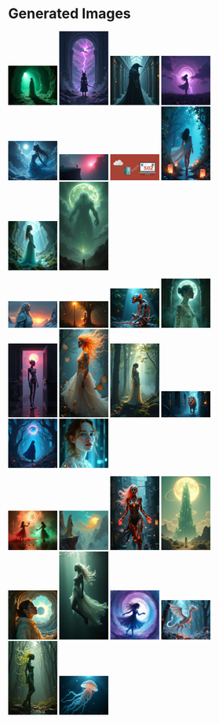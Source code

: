 # Generated Images



<img src="2025_07_29_01.png" width="100"/> <img src="2025_07_29_02.png" width="100"/> <img src="2025_07_29_03.png" width="100"/> <img src="2025_07_29_04.png" width="100"/> <img src="2025_07_29_05.png" width="100"/> <img src="2025_07_29_06.png" width="100"/> <img src="2025_07_29_07.png" width="100"/> <img src="2025_07_29_08.png" width="100"/> <img src="2025_07_29_09.png" width="100"/> <img src="2025_07_29_10.png" width="100"/>

<img src="2025_07_29_11.png" width="100"/> <img src="2025_07_29_12.png" width="100"/> <img src="2025_07_29_13.png" width="100"/> <img src="2025_07_29_14.png" width="100"/> <img src="2025_07_29_15.png" width="100"/> <img src="2025_07_29_16.png" width="100"/> <img src="2025_07_29_17.png" width="100"/> <img src="2025_07_29_18.png" width="100"/> <img src="2025_07_29_19.png" width="100"/> <img src="2025_07_29_20.png" width="100"/>

<img src="2025_07_29_21.png" width="100"/> <img src="2025_07_29_22.png" width="100"/> <img src="2025_07_29_23.png" width="100"/> <img src="2025_07_29_24.png" width="100"/> <img src="2025_07_29_25.png" width="100"/> <img src="2025_07_29_26.png" width="100"/> <img src="2025_07_29_27.png" width="100"/> <img src="2025_07_29_28.png" width="100"/> <img src="2025_07_29_29.png" width="100"/> <img src="2025_07_29_30.png" width="100"/>